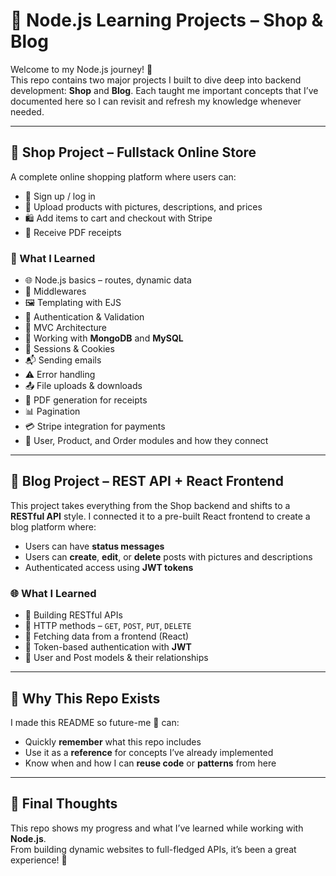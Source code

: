 # 🚀 Node.js Learning Projects – Shop & Blog

Welcome to my Node.js journey! 🌱  
This repo contains two major projects I built to dive deep into backend development: **Shop** and **Blog**. Each taught me important concepts that I’ve documented here so I can revisit and refresh my knowledge whenever needed.

---

## 🛒 Shop Project – Fullstack Online Store

A complete online shopping platform where users can:

- 👤 Sign up / log in
- 📸 Upload products with pictures, descriptions, and prices
- 🛍️ Add items to cart and checkout with Stripe
- 🧾 Receive PDF receipts

### 🔧 What I Learned

- 🌐 Node.js basics – routes, dynamic data
- 🧩 Middlewares
- 🖼️ Templating with EJS
- 🔐 Authentication & Validation
- 🧠 MVC Architecture
- 💾 Working with **MongoDB** and **MySQL**
- 🍪 Sessions & Cookies
- 📬 Sending emails
- ⚠️ Error handling
- 📤 File uploads & downloads
- 📄 PDF generation for receipts
- 📊 Pagination
- 💳 Stripe integration for payments
- 🧩 User, Product, and Order modules and how they connect

---

## 📝 Blog Project – REST API + React Frontend

This project takes everything from the Shop backend and shifts to a **RESTful API** style. I connected it to a pre-built React frontend to create a blog platform where:

- Users can have **status messages**
- Users can **create**, **edit**, or **delete** posts with pictures and descriptions
- Authenticated access using **JWT tokens**

### 🌐 What I Learned

- 🧠 Building RESTful APIs
- 🔁 HTTP methods – `GET`, `POST`, `PUT`, `DELETE`
- 📡 Fetching data from a frontend (React)
- 🛂 Token-based authentication with **JWT**
- 👤 User and Post models & their relationships

---

## 🧠 Why This Repo Exists

I made this README so future-me 👋 can:

- Quickly **remember** what this repo includes
- Use it as a **reference** for concepts I’ve already implemented
- Know when and how I can **reuse code** or **patterns** from here

---

## 🙌 Final Thoughts

This repo shows my progress and what I’ve learned while working with **Node.js**.  
From building dynamic websites to full-fledged APIs, it’s been a great experience! 🎉
